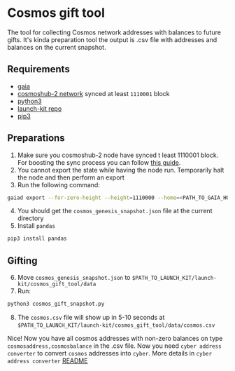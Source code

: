 # Cosmos gift tool

The tool for collecting Cosmos network addresses with balances to future gifts. It's kinda preparation tool the output is .csv file with addresses and balances on the current snapshot.

## Requirements
 - [gaia ](https://github.com/cosmos/gaia/blob/master/docs/installation.md)
 - [cosmoshub-2 network](https://github.com/cosmos/gaia/blob/master/docs/join-mainnet.md) synced at least `1110001` block
 - [python3](https://realpython.com/installing-python/)
 - [launch-kit repo](https://github.com/cybercongress/launch-kit)
 - [pip3](https://stackoverflow.com/questions/6587507/how-to-install-pip-with-python-3)

 ## Preparations

 1. Make sure you cosmoshub-2 node have synced t least 1110001 block. For boosting the sync process you can follow [this guide](https://docs.chainlayer.io/quicksync/cosmos-snapshot). 
 2. You cannot export the state while having the node run. Temporarily halt the node and then perform an export
 3. Run the following command: 
 ```bash
 gaiad export --for-zero-height --height=1110000 --home=<PATH_TO_GAIA_HOME_DIRECTORY> > cosmos_genesis_snapshot.json
 ```
 4. You should get the `cosmos_genesis_snapshot.json` file at the current directory
 5. Install `pandas` 
 ```bash
 pip3 install pandas
 ```

 ## Gifting

 6. Move `cosmos_genesis_snapshot.json` to `$PATH_TO_LAUNCH_KIT/launch-kit/cosmos_gift_tool/data`
 7. Run:
 ```bash
 python3 cosmos_gift_snapshot.py
 ```
 8. The `cosmos.csv` file will show up in 5-10 seconds at `$PATH_TO_LAUNCH_KIT/launch-kit/cosmos_gift_tool/data/cosmos.csv`

 Nice! Now you have all cosmos addresses with non-zero balances on type `cosmosaddress,cosmosbalance` in the .csv file. Now you need `cyber address converter` to convert `cosmos` addresses into `cyber`. More details in `cyber address converter` [README](../cyber_address_converter/README.md)